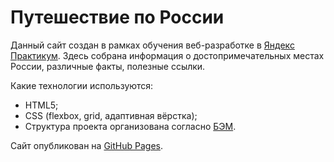 # Путешествие по России

Данный сайт создан в рамках обучения веб-разработке в [Яндекс Практикум](https://praktikum.yandex.ru/web/).
Здесь собрана информация о достопримечательных местах России, различные факты, полезные ссылки.

Какие технологии используются:
* HTML5;
* CSS (flexbox, grid, адаптивная вёрстка);
* Структура проекта организована согласно [БЭМ](https://ru.bem.info/).

Сайт опубликован на [GitHub Pages](https://seriouscat96.github.io/russian-travel/).
